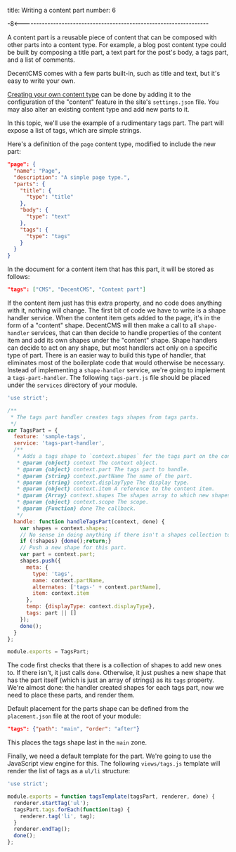 title: Writing a content part
number: 6

-8<------------------------------------------------------------------

A content part is a reusable piece of content that can be composed
with other parts into a content type.
For example, a blog post content type could be built by composing a
title part, a text part for the post's body, a tags part, and a list
of comments.

DecentCMS comes with a few parts built-in, such as title and text,
but it's easy to write your own.

[Creating your own content type][content-type] can be done by adding
it to the configuration of the "content" feature in the site's
`settings.json` file.
You may also alter an existing content type and add new parts to it.

In this topic, we'll use the example of a rudimentary tags part.
The part will expose a list of tags, which are simple strings.

Here's a definition of the `page` content type, modified to include
the new part:

```json
"page": {
  "name": "Page",
  "description": "A simple page type.",
  "parts": {
    "title": {
      "type": "title"
    },
    "body": {
      "type": "text"
    },
    "tags": {
      "type": "tags"
    }
  }
}
```

In the document for a content item that has this part, it will be
stored as follows:

```json
"tags": ["CMS", "DecentCMS", "Content part"]
```

If the content item just has this extra property, and no code does
anything with it, nothing will change.
The first bit of code we have to write is a shape handler service.
When the content item gets added to the page, it's in the form of
a "content" shape.
DecentCMS will then make a call to all `shape-handler` services,
that can then decide to handle properties of the content item and
add its own shapes under the "content" shape.
Shape handlers can decide to act on any shape, but most handlers act
only on a specific type of part.
There is an easier way to build this type of handler, that eliminates
most of the boilerplate code that would otherwise be necessary.
Instead of implementing a `shape-handler` service, we're going to
implement a `tags-part-handler`.
The following `tags-part.js` file should be placed under the
`services` directory of your module.

```js
'use strict';

/**
 * The tags part handler creates tags shapes from tags parts.
 */
var TagsPart = {
  feature: 'sample-tags',
  service: 'tags-part-handler',
  /**
   * Adds a tags shape to `context.shapes` for the tags part on the context.
   * @param {object} context The context object.
   * @param {object} context.part The tags part to handle.
   * @param {string} context.partName The name of the part.
   * @param {string} context.displayType The display type.
   * @param {object} context.item A reference to the content item.
   * @param {Array} context.shapes The shapes array to which new shapes must be pushed.
   * @param {object} context.scope The scope.
   * @param {Function} done The callback.
   */
  handle: function handleTagsPart(context, done) {
    var shapes = context.shapes;
    // No sense in doing anything if there isn't a shapes collection to output to.
    if (!shapes) {done();return;}
    // Push a new shape for this part.
    var part = context.part;
    shapes.push({
      meta: {
        type: 'tags',
        name: context.partName,
        alternates: ['tags-' + context.partName],
        item: context.item
      },
      temp: {displayType: context.displayType},
      tags: part || []
    });
    done();
  }
};

module.exports = TagsPart;
```

The code first checks that there is a collection of shapes to add new
ones to.
If there isn't, it just calls `done`.
Otherwise, it just pushes a new shape that has the part itself (which
is just an array of strings) as its `tags` property.
We're almost done: the handler created shapes for each tags part, now
we need to place these parts, and render them.

Default placement for the parts shape can be defined from the
`placement.json` file at the root of your module:

```json
"tags": {"path": "main", "order": "after"}
```

This places the tags shape last in the `main` zone.

Finally, we need a default template for the part.
We're going to use the JavaScript view engine for this.
The following `views/tags.js` template will render the list of tags
as a `ul/li` structure:

```js
'use strict';

module.exports = function tagsTemplate(tagsPart, renderer, done) {
  renderer.startTag('ul');
  tagsPart.tags.forEach(function(tag) {
    renderer.tag('li', tag);
  }
  renderer.endTag();
  done();
};
```

  [content-type]: /docs/decent-core-content/creating-a-content-type